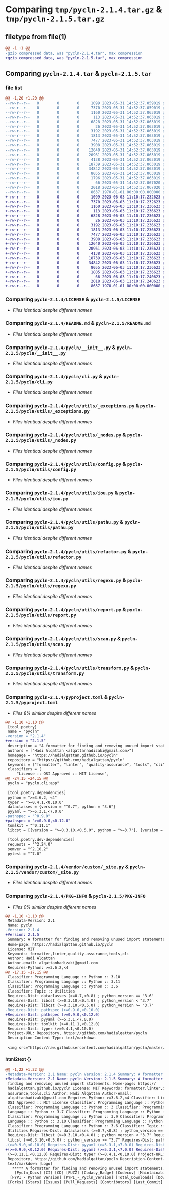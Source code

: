 # Comparing `tmp/pycln-2.1.4.tar.gz` & `tmp/pycln-2.1.5.tar.gz`

## filetype from file(1)

```diff
@@ -1 +1 @@
-gzip compressed data, was "pycln-2.1.4.tar", max compression
+gzip compressed data, was "pycln-2.1.5.tar", max compression
```

## Comparing `pycln-2.1.4.tar` & `pycln-2.1.5.tar`

### file list

```diff
@@ -1,20 +1,20 @@
--rw-r--r--   0        0        0     1099 2023-05-31 14:52:37.059019 pycln-2.1.4/LICENSE
--rw-r--r--   0        0        0     7370 2023-05-31 14:52:37.059019 pycln-2.1.4/README.md
--rw-r--r--   0        0        0     1160 2023-05-31 14:52:37.063019 pycln-2.1.4/pycln/__init__.py
--rw-r--r--   0        0        0      113 2023-05-31 14:52:37.063019 pycln-2.1.4/pycln/__main__.py
--rw-r--r--   0        0        0     6828 2023-05-31 14:52:37.063019 pycln-2.1.4/pycln/cli.py
--rw-r--r--   0        0        0       26 2023-05-31 14:52:37.063019 pycln-2.1.4/pycln/utils/__init__.py
--rw-r--r--   0        0        0     3192 2023-05-31 14:52:37.063019 pycln-2.1.4/pycln/utils/_exceptions.py
--rw-r--r--   0        0        0     1813 2023-05-31 14:52:37.063019 pycln-2.1.4/pycln/utils/_nodes.py
--rw-r--r--   0        0        0     7477 2023-05-31 14:52:37.063019 pycln-2.1.4/pycln/utils/config.py
--rw-r--r--   0        0        0     3908 2023-05-31 14:52:37.063019 pycln-2.1.4/pycln/utils/iou.py
--rw-r--r--   0        0        0    12640 2023-05-31 14:52:37.063019 pycln-2.1.4/pycln/utils/pathu.py
--rw-r--r--   0        0        0    20961 2023-05-31 14:52:37.063019 pycln-2.1.4/pycln/utils/refactor.py
--rw-r--r--   0        0        0     4138 2023-05-31 14:52:37.063019 pycln-2.1.4/pycln/utils/regexu.py
--rw-r--r--   0        0        0    18739 2023-05-31 14:52:37.063019 pycln-2.1.4/pycln/utils/report.py
--rw-r--r--   0        0        0    34842 2023-05-31 14:52:37.063019 pycln-2.1.4/pycln/utils/scan.py
--rw-r--r--   0        0        0     8055 2023-05-31 14:52:37.063019 pycln-2.1.4/pycln/utils/transform.py
--rw-r--r--   0        0        0     1796 2023-05-31 14:52:37.063019 pycln-2.1.4/pyproject.toml
--rw-r--r--   0        0        0       66 2023-05-31 14:52:37.067020 pycln-2.1.4/vendor/custom/__init__.py
--rw-r--r--   0        0        0     2018 2023-05-31 14:52:37.067020 pycln-2.1.4/vendor/custom/_site.py
--rw-r--r--   0        0        0     8637 1970-01-01 00:00:00.000000 pycln-2.1.4/PKG-INFO
+-rw-r--r--   0        0        0     1099 2023-06-03 11:10:17.232623 pycln-2.1.5/LICENSE
+-rw-r--r--   0        0        0     7370 2023-06-03 11:10:17.232623 pycln-2.1.5/README.md
+-rw-r--r--   0        0        0     1160 2023-06-03 11:10:17.236623 pycln-2.1.5/pycln/__init__.py
+-rw-r--r--   0        0        0      113 2023-06-03 11:10:17.236623 pycln-2.1.5/pycln/__main__.py
+-rw-r--r--   0        0        0     6828 2023-06-03 11:10:17.236623 pycln-2.1.5/pycln/cli.py
+-rw-r--r--   0        0        0       26 2023-06-03 11:10:17.236623 pycln-2.1.5/pycln/utils/__init__.py
+-rw-r--r--   0        0        0     3192 2023-06-03 11:10:17.236623 pycln-2.1.5/pycln/utils/_exceptions.py
+-rw-r--r--   0        0        0     1813 2023-06-03 11:10:17.236623 pycln-2.1.5/pycln/utils/_nodes.py
+-rw-r--r--   0        0        0     7477 2023-06-03 11:10:17.236623 pycln-2.1.5/pycln/utils/config.py
+-rw-r--r--   0        0        0     3908 2023-06-03 11:10:17.236623 pycln-2.1.5/pycln/utils/iou.py
+-rw-r--r--   0        0        0    12640 2023-06-03 11:10:17.236623 pycln-2.1.5/pycln/utils/pathu.py
+-rw-r--r--   0        0        0    20961 2023-06-03 11:10:17.236623 pycln-2.1.5/pycln/utils/refactor.py
+-rw-r--r--   0        0        0     4138 2023-06-03 11:10:17.236623 pycln-2.1.5/pycln/utils/regexu.py
+-rw-r--r--   0        0        0    18739 2023-06-03 11:10:17.236623 pycln-2.1.5/pycln/utils/report.py
+-rw-r--r--   0        0        0    34842 2023-06-03 11:10:17.236623 pycln-2.1.5/pycln/utils/scan.py
+-rw-r--r--   0        0        0     8055 2023-06-03 11:10:17.236623 pycln-2.1.5/pycln/utils/transform.py
+-rw-r--r--   0        0        0     1805 2023-06-03 11:10:17.236623 pycln-2.1.5/pyproject.toml
+-rw-r--r--   0        0        0       66 2023-06-03 11:10:17.240623 pycln-2.1.5/vendor/custom/__init__.py
+-rw-r--r--   0        0        0     2018 2023-06-03 11:10:17.240623 pycln-2.1.5/vendor/custom/_site.py
+-rw-r--r--   0        0        0     8637 1970-01-01 00:00:00.000000 pycln-2.1.5/PKG-INFO
```

### Comparing `pycln-2.1.4/LICENSE` & `pycln-2.1.5/LICENSE`

 * *Files identical despite different names*

### Comparing `pycln-2.1.4/README.md` & `pycln-2.1.5/README.md`

 * *Files identical despite different names*

### Comparing `pycln-2.1.4/pycln/__init__.py` & `pycln-2.1.5/pycln/__init__.py`

 * *Files identical despite different names*

### Comparing `pycln-2.1.4/pycln/cli.py` & `pycln-2.1.5/pycln/cli.py`

 * *Files identical despite different names*

### Comparing `pycln-2.1.4/pycln/utils/_exceptions.py` & `pycln-2.1.5/pycln/utils/_exceptions.py`

 * *Files identical despite different names*

### Comparing `pycln-2.1.4/pycln/utils/_nodes.py` & `pycln-2.1.5/pycln/utils/_nodes.py`

 * *Files identical despite different names*

### Comparing `pycln-2.1.4/pycln/utils/config.py` & `pycln-2.1.5/pycln/utils/config.py`

 * *Files identical despite different names*

### Comparing `pycln-2.1.4/pycln/utils/iou.py` & `pycln-2.1.5/pycln/utils/iou.py`

 * *Files identical despite different names*

### Comparing `pycln-2.1.4/pycln/utils/pathu.py` & `pycln-2.1.5/pycln/utils/pathu.py`

 * *Files identical despite different names*

### Comparing `pycln-2.1.4/pycln/utils/refactor.py` & `pycln-2.1.5/pycln/utils/refactor.py`

 * *Files identical despite different names*

### Comparing `pycln-2.1.4/pycln/utils/regexu.py` & `pycln-2.1.5/pycln/utils/regexu.py`

 * *Files identical despite different names*

### Comparing `pycln-2.1.4/pycln/utils/report.py` & `pycln-2.1.5/pycln/utils/report.py`

 * *Files identical despite different names*

### Comparing `pycln-2.1.4/pycln/utils/scan.py` & `pycln-2.1.5/pycln/utils/scan.py`

 * *Files identical despite different names*

### Comparing `pycln-2.1.4/pycln/utils/transform.py` & `pycln-2.1.5/pycln/utils/transform.py`

 * *Files identical despite different names*

### Comparing `pycln-2.1.4/pyproject.toml` & `pycln-2.1.5/pyproject.toml`

 * *Files 8% similar despite different names*

```diff
@@ -1,10 +1,10 @@
 [tool.poetry]
 name = "pycln"
-version = "2.1.4"
+version = "2.1.5"
 description = "A formatter for finding and removing unused import statements."
 authors = ["Hadi Alqattan <alqattanhadizaki@gmail.com>"]
 homepage = "https://hadialqattan.github.io/pycln"
 repository = "https://github.com/hadialqattan/pycln"
 keywords = ["formatter", "linter", "quality-assurance", "tools", "cli"]
 classifiers = [
     "License :: OSI Approved :: MIT License",
@@ -24,15 +24,15 @@
 pycln = "pycln.cli:app"
 
 [tool.poetry.dependencies]
 python = ">=3.6.2, <4"
 typer = ">=0.4.1,<0.10.0"
 dataclasses = {version = "^0.7", python = "3.6"}
 pyyaml = ">=5.3.1,<7.0.0"
-pathspec = "^0.9.0"
+pathspec = ">=0.9.0,<0.12.0"
 tomlkit = "^0.11.1"
 libcst = [{version = ">=0.3.10,<0.5.0", python = ">=3.7"}, {version = ">=0.3.10,<0.4.0", python = "<3.7"}]
 
 [tool.poetry.dev-dependencies]
 requests = "^2.24.0"
 semver = "^2.10.2"
 pytest = "^7.0"
```

### Comparing `pycln-2.1.4/vendor/custom/_site.py` & `pycln-2.1.5/vendor/custom/_site.py`

 * *Files identical despite different names*

### Comparing `pycln-2.1.4/PKG-INFO` & `pycln-2.1.5/PKG-INFO`

 * *Files 0% similar despite different names*

```diff
@@ -1,10 +1,10 @@
 Metadata-Version: 2.1
 Name: pycln
-Version: 2.1.4
+Version: 2.1.5
 Summary: A formatter for finding and removing unused import statements.
 Home-page: https://hadialqattan.github.io/pycln
 License: MIT
 Keywords: formatter,linter,quality-assurance,tools,cli
 Author: Hadi Alqattan
 Author-email: alqattanhadizaki@gmail.com
 Requires-Python: >=3.6.2,<4
@@ -17,15 +17,15 @@
 Classifier: Programming Language :: Python :: 3.10
 Classifier: Programming Language :: Python :: 3.11
 Classifier: Programming Language :: Python :: 3.6
 Classifier: Topic :: Utilities
 Requires-Dist: dataclasses (>=0.7,<0.8) ; python_version == "3.6"
 Requires-Dist: libcst (>=0.3.10,<0.4.0) ; python_version < "3.7"
 Requires-Dist: libcst (>=0.3.10,<0.5.0) ; python_version >= "3.7"
-Requires-Dist: pathspec (>=0.9.0,<0.10.0)
+Requires-Dist: pathspec (>=0.9.0,<0.12.0)
 Requires-Dist: pyyaml (>=5.3.1,<7.0.0)
 Requires-Dist: tomlkit (>=0.11.1,<0.12.0)
 Requires-Dist: typer (>=0.4.1,<0.10.0)
 Project-URL: Repository, https://github.com/hadialqattan/pycln
 Description-Content-Type: text/markdown
 
 <img src="https://raw.githubusercontent.com/hadialqattan/pycln/master/docs/_media/logo-background.png" width="100%" alt="Logo">
```

#### html2text {}

```diff
@@ -1,22 +1,22 @@
-Metadata-Version: 2.1 Name: pycln Version: 2.1.4 Summary: A formatter for
+Metadata-Version: 2.1 Name: pycln Version: 2.1.5 Summary: A formatter for
 finding and removing unused import statements. Home-page: https://
 hadialqattan.github.io/pycln License: MIT Keywords: formatter,linter,quality-
 assurance,tools,cli Author: Hadi Alqattan Author-email:
 alqattanhadizaki@gmail.com Requires-Python: >=3.6.2,<4 Classifier: License ::
 OSI Approved :: MIT License Classifier: Programming Language :: Python
 Classifier: Programming Language :: Python :: 3 Classifier: Programming
 Language :: Python :: 3.7 Classifier: Programming Language :: Python :: 3.8
 Classifier: Programming Language :: Python :: 3.9 Classifier: Programming
 Language :: Python :: 3.10 Classifier: Programming Language :: Python :: 3.11
 Classifier: Programming Language :: Python :: 3.6 Classifier: Topic ::
 Utilities Requires-Dist: dataclasses (>=0.7,<0.8) ; python_version == "3.6"
 Requires-Dist: libcst (>=0.3.10,<0.4.0) ; python_version < "3.7" Requires-Dist:
 libcst (>=0.3.10,<0.5.0) ; python_version >= "3.7" Requires-Dist: pathspec
-(>=0.9.0,<0.10.0) Requires-Dist: pyyaml (>=5.3.1,<7.0.0) Requires-Dist: tomlkit
+(>=0.9.0,<0.12.0) Requires-Dist: pyyaml (>=5.3.1,<7.0.0) Requires-Dist: tomlkit
 (>=0.11.1,<0.12.0) Requires-Dist: typer (>=0.4.1,<0.10.0) Project-URL:
 Repository, https://github.com/hadialqattan/pycln Description-Content-Type:
 text/markdown [Logo]
   ***** A formatter for finding and removing unused import statements. *****
    [Pycln_Docs] [CI] [CD] [FUZZ] [Codacy_Badge] [Codecov] [Maintainability]
  [PYPI - Python Version] [PYPI_-_Pycln_Version] [Total_Downloads] [Downloads]
 [Forks] [Stars] [Issues] [Pull_Requests] [Contributors] [Last_Commit] [License]
```

